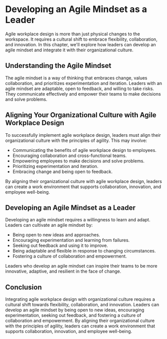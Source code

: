 # Developing an Agile Mindset as a Leader

Agile workplace design is more than just physical changes to the workspace. It requires a cultural shift to embrace flexibility, collaboration, and innovation. In this chapter, we'll explore how leaders can develop an agile mindset and integrate it with their organizational culture.

Understanding the Agile Mindset
-------------------------------

The agile mindset is a way of thinking that embraces change, values collaboration, and prioritizes experimentation and iteration. Leaders with an agile mindset are adaptable, open to feedback, and willing to take risks. They communicate effectively and empower their teams to make decisions and solve problems.

Aligning Your Organizational Culture with Agile Workplace Design
----------------------------------------------------------------

To successfully implement agile workplace design, leaders must align their organizational culture with the principles of agility. This may involve:

* Communicating the benefits of agile workplace design to employees.
* Encouraging collaboration and cross-functional teams.
* Empowering employees to make decisions and solve problems.
* Prioritizing experimentation and iteration.
* Embracing change and being open to feedback.

By aligning their organizational culture with agile workplace design, leaders can create a work environment that supports collaboration, innovation, and employee well-being.

Developing an Agile Mindset as a Leader
---------------------------------------

Developing an agile mindset requires a willingness to learn and adapt. Leaders can cultivate an agile mindset by:

* Being open to new ideas and approaches.
* Encouraging experimentation and learning from failures.
* Seeking out feedback and using it to improve.
* Being adaptable and flexible in response to changing circumstances.
* Fostering a culture of collaboration and empowerment.

Leaders who develop an agile mindset can inspire their teams to be more innovative, adaptive, and resilient in the face of change.

Conclusion
----------

Integrating agile workplace design with organizational culture requires a cultural shift towards flexibility, collaboration, and innovation. Leaders can develop an agile mindset by being open to new ideas, encouraging experimentation, seeking out feedback, and fostering a culture of collaboration and empowerment. By aligning their organizational culture with the principles of agility, leaders can create a work environment that supports collaboration, innovation, and employee well-being.
